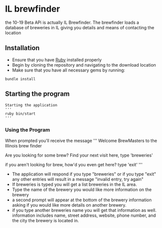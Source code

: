 # IL brewfinder
the 10-19 Beta APi is actually IL Brewfinder. The brewfinder loads a database of breweries in IL giving you details and means of contacting the location

## Installation
- Ensure that you have [Ruby](https://www.ruby-lang.org/en/downloads/) installed properly
- Begin by cloning the repository and navigating to the download location
- Make sure that you have all necessary gems by running:
```
bundle install
```
## Starting the program
    Starting the application 
    '''
    ruby bin/start
    '''
### Using the Program
When prompted you'll receive the message 
'''
Welcome BrewMasters to the Illinois brew finder 

Are you looking for some brew? Find your next visit here, type 'breweries'

if you aren't looking for brew, how'd you even get here? type 'exit'
'''
- The application will respond if you type "breweries" or if you type "exit" 
any other entries will result in a message "invalid entry, try again"
- If breweries is typed you will get a list breweries in the IL area. 
- Type the name of the brewery you would like more information on the brewery
- a second prompt will appear at the bottom of the brewery information asking if you would like more details on another brewery.
- if you type another breweries name you will get that information as well. information includes name, street address, website, phone number, and the city the brewery is located in.


